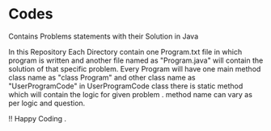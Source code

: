 # Codes
Contains Problems statements with their Solution in Java

In this Repository Each Directory contain one Program.txt file in which program is written and another file named as "Program.java"
will contain the solution of that specific problem.
Every Program will have one main method class name as "class Program" and other class name as "UserProgramCode"
in UserProgramCode class there is static method which will contain the logic for given problem . method name can vary as per
logic and question.

!! Happy Coding .
